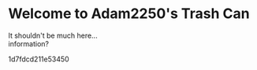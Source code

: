 # Welcome to Adam2250's Trash Can
It shouldn't be much here...<br>
information?<br>

1d7fdcd211e53450
